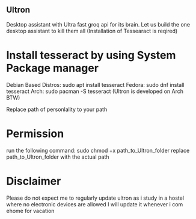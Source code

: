 ## Ultron
Desktop assistant with Ultra fast groq api for its brain.
Let us build the one desktop assistant to kill them all
(Installation of Tessearact is reqired)
# Install tesseract by using System Package manager
Debian Based Distros: sudo apt install tesseract
Fedora: sudo dnf install tesseract
Arch: sudo pacman -S tesseract
(Ultron is developed on Arch BTW)

Replace path of personlality to your path 

# Permission
run the following command:
sudo chmod +x path_to_Ultron_folder
replace path_to_Ultron_folder with the actual path

# Disclaimer
Please do not expect me to regularly update ultron as i study in a hostel where no electronic devices are allowed
I will update it whenever i com ehome for vacation
